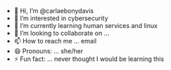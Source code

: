 - 👋 Hi, I’m @carlaebonydavis
- 👀 I’m interested in cybersecurity     
- 🌱 I’m currently learning human services and linux
- 💞️ I’m looking to collaborate on ...
- 📫 How to reach me ... email
- 😄 Pronouns: ... she/her
- ⚡ Fun fact: ... never thought I would be learning this

<!---
carlaebonydavis/carlaebonydavis is a ✨ special ✨ repository because its `README.md` (this file) appears on your GitHub profile.
You can click the Preview link to take a look at your changes.
--->
